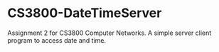 # CS3800-DateTimeServer
Assignment 2 for CS3800 Computer Networks. A simple server client program to access date and time.
